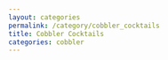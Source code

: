 ```yaml
---
layout: categories
permalink: /category/cobbler_cocktails
title: Cobbler Cocktails
categories: cobbler
---
```

